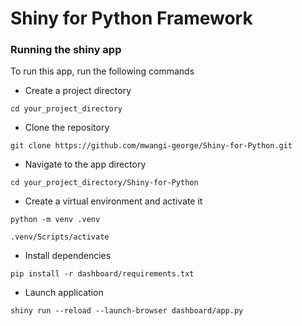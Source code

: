 # Shiny for Python Framework

### Running the shiny app

To run this app, run the following commands 

* Create a project directory 

```
cd your_project_directory
```

* Clone the repository

```
git clone https://github.com/mwangi-george/Shiny-for-Python.git
```

* Navigate to the app directory

```
cd your_project_directory/Shiny-for-Python
```

* Create a virtual environment and activate it

```
python -m venv .venv

.venv/Scripts/activate
```

* Install dependencies 

```
pip install -r dashboard/requirements.txt
```

* Launch application 

```
shiny run --reload --launch-browser dashboard/app.py
```